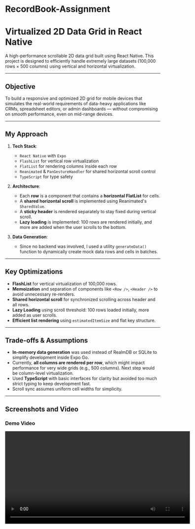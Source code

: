 ﻿# RecordBook-Assignment
# Virtualized 2D Data Grid in React Native

A high-performance scrollable 2D data grid built using React Native. This project is designed to efficiently handle extremely large datasets (100,000 rows × 500 columns) using vertical and horizontal virtualization.

---

## Objective

To build a responsive and optimized 2D grid for mobile devices that simulates the real-world requirements of data-heavy applications like CRMs, spreadsheet editors, or admin dashboards — without compromising on smooth performance, even on mid-range devices.

---

## My Approach

1. **Tech Stack**:
   - `React Native` with `Expo`
   - `FlashList` for vertical row virtualization
   - `FlatList` for rendering columns inside each row
   - `Reanimated` & `PanGestureHandler` for shared horizontal scroll control
   - `TypeScript` for type safety

2. **Architecture**:
   - Each **row** is a component that contains a **horizontal FlatList** for cells.
   - A **shared horizontal scroll** is implemented using Reanimated's `SharedValue`.
   - A **sticky header** is rendered separately to stay fixed during vertical scroll.
   - **Lazy loading** is implemented: 100 rows are rendered initially, and more are added when the user scrolls to the bottom.

3. **Data Generation**:
   - Since no backend was involved, I used a utility `generateData()` function to dynamically create mock data rows and cells in batches.

---

## Key Optimizations

- **FlashList** for vertical virtualization of 100,000 rows.
- **Memoization** and separation of components like `<Row />`, `<Header />` to avoid unnecessary re-renders.
- **Shared horizontal scroll** for synchronized scrolling across header and all rows.
- **Lazy Loading** using scroll threshold: 100 rows loaded initially, more added as user scrolls.
- **Efficient list rendering** using `estimatedItemSize` and flat key structure.

---

## Trade-offs & Assumptions

- **In-memory data generation** was used instead of RealmDB or SQLite to simplify development inside Expo Go.
- Currently, **all columns are rendered per row**, which might impact performance for very wide grids (e.g., 500 columns). Next step would be column-level virtualization.
- Used **TypeScript** with basic interfaces for clarity but avoided too much strict typing to keep development fast.
- Scroll sync assumes uniform cell widths for simplicity.

---

## Screenshots and Video
### Demo Video
<video src="./Record Book.webm" controls width="600" />
![Image 1](https://github.com/user-attachments/assets/5b2c2b8f-d148-4f22-9797-ab35e2f16531)



---
